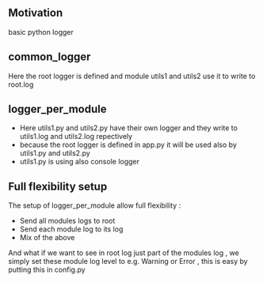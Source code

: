 <h2>Motivation</h2>
basic python logger


<h2>common_logger</h2>
Here the root logger is defined and module utils1 and utils2 use it to write to root.log

<h2>logger_per_module</h2>
<ul>
<li>Here utils1.py and utils2.py have their own logger and they write to utils1.log and utils2.log repectively</li>
<li>because the root logger is defined in app.py it will be used also by utils1.py and utils2.py</li>
<li>utils1.py is using also console logger</li>
</ul>


<h2>Full flexibility setup</h2>
The setup of logger_per_module allow full flexibility :
<ul>
<li>Send all modules logs to root</li>
<li>Send each module log to its log</li>
<li>Mix of the above</li>
</ul>

And what if we want to see in root log just part of the modules log , we simply set these module log level to e.g. Warning or Error , this is easy by putting this in config.py

